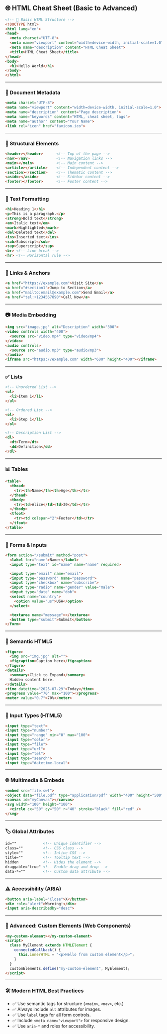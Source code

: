 ## 🌐 HTML Cheat Sheet (Basic to Advanced)

```html
<!-- 🧱 Basic HTML Structure -->
<!DOCTYPE html>
<html lang="en">
<head>
  <meta charset="UTF-8">
  <meta name="viewport" content="width=device-width, initial-scale=1.0">
  <meta name="description" content="HTML Cheat Sheet">
  <title>HTML Cheat Sheet</title>
</head>
<body>
  <h1>Hello World</h1>
</body>
</html>
```

---

### 📄 Document Metadata

```html
<meta charset="UTF-8">
<meta name="viewport" content="width=device-width, initial-scale=1.0">
<meta name="description" content="Page description">
<meta name="keywords" content="HTML, cheat sheet, tags">
<meta name="author" content="Your Name">
<link rel="icon" href="favicon.ico">
```

---

### 🧱 Structural Elements

```html
<header></header>      <!-- Top of the page -->
<nav></nav>            <!-- Navigation links -->
<main></main>          <!-- Main content -->
<article></article>    <!-- Independent content -->
<section></section>    <!-- Thematic content -->
<aside></aside>        <!-- Sidebar content -->
<footer></footer>      <!-- Footer content -->
```

---

### 📝 Text Formatting

```html
<h1>Heading 1</h1>
<p>This is a paragraph.</p>
<strong>Bold text</strong>
<em>Italic text</em>
<mark>Highlighted</mark>
<del>Deleted text</del>
<ins>Inserted text</ins>
<sub>Subscript</sub>
<sup>Superscript</sup>
<br> <!-- Line break -->
<hr> <!-- Horizontal rule -->
```

---

### 🔗 Links & Anchors

```html
<a href="https://example.com">Visit Site</a>
<a href="#section1">Jump to Section</a>
<a href="mailto:email@example.com">Send Email</a>
<a href="tel:+1234567890">Call Now</a>
```

---

### 📷 Media Embedding

```html
<img src="image.jpg" alt="Description" width="300">
<video controls width="400">
  <source src="video.mp4" type="video/mp4">
</video>
<audio controls>
  <source src="audio.mp3" type="audio/mp3">
</audio>
<iframe src="https://example.com" width="600" height="400"></iframe>
```

---

### ✅ Lists

```html
<!-- Unordered List -->
<ul>
  <li>Item 1</li>
</ul>

<!-- Ordered List -->
<ol>
  <li>Step 1</li>
</ol>

<!-- Description List -->
<dl>
  <dt>Term</dt>
  <dd>Definition</dd>
</dl>
```

---

### 📊 Tables

```html
<table>
  <thead>
    <tr><th>Name</th><th>Age</th></tr>
  </thead>
  <tbody>
    <tr><td>Alice</td><td>30</td></tr>
  </tbody>
  <tfoot>
    <tr><td colspan="2">Footer</td></tr>
  </tfoot>
</table>
```

---

### 🧮 Forms & Inputs

```html
<form action="/submit" method="post">
  <label for="name">Name:</label>
  <input type="text" id="name" name="name" required>

  <input type="email" name="email">
  <input type="password" name="password">
  <input type="checkbox" name="subscribe">
  <input type="radio" name="gender" value="male">
  <input type="date" name="dob">
  <select name="country">
    <option value="us">USA</option>
  </select>

  <textarea name="message"></textarea>
  <button type="submit">Submit</button>
</form>
```

---

### 🧠 Semantic HTML5

```html
<figure>
  <img src="img.jpg" alt="">
  <figcaption>Caption here</figcaption>
</figure>
<details>
  <summary>Click to Expand</summary>
  Hidden content here.
</details>
<time datetime="2025-07-29">Today</time>
<progress value="70" max="100"></progress>
<meter value="0.7">70%</meter>
```

---

### 🧩 Input Types (HTML5)

```html
<input type="text">
<input type="number">
<input type="range" min="0" max="100">
<input type="color">
<input type="file">
<input type="url">
<input type="tel">
<input type="search">
<input type="datetime-local">
```

---

### 🌐 Multimedia & Embeds

```html
<embed src="file.swf">
<object data="file.pdf" type="application/pdf" width="400" height="500"></object>
<canvas id="myCanvas"></canvas>
<svg width="100" height="100">
  <circle cx="50" cy="50" r="40" stroke="black" fill="red" />
</svg>
```

---

### 🏷️ Global Attributes

```html
id=""            <!-- Unique identifier -->
class=""         <!-- CSS class -->
style=""         <!-- Inline CSS -->
title=""         <!-- Tooltip text -->
hidden           <!-- Hides the element -->
draggable="true" <!-- Enable drag and drop -->
data-*=""        <!-- Custom data attribute -->
```

---

### ⚠️ Accessibility (ARIA)

```html
<button aria-label="Close">X</button>
<div role="alert">Warning!</div>
<input aria-describedby="desc">
```

---

### 🧪 Advanced: Custom Elements (Web Components)

```html
<my-custom-element></my-custom-element>
<script>
  class MyElement extends HTMLElement {
    connectedCallback() {
      this.innerHTML = "<p>Hello from custom element</p>";
    }
  }
  customElements.define("my-custom-element", MyElement);
</script>
```

---

### 🛠️ Modern HTML Best Practices

* ✅ Use semantic tags for structure (`<main>`, `<nav>`, etc.)
* ✅ Always include `alt` attributes for images.
* ✅ Use `label` tags for all form controls.
* ✅ Include `<meta name="viewport">` for responsive design.
* ✅ Use `aria-*` and roles for accessibility.

